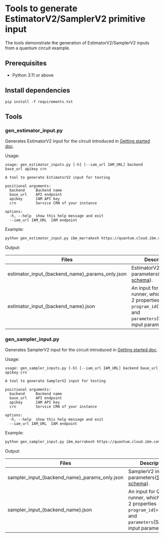 # Tools to generate EstimatorV2/SamplerV2 primitive input

The tools demonstrate the generation of EstimatorV2/SamplerV2 inputs from a quantum circuit example.

## Prerequisites
* Python 3.11 or above


## Install dependencies

```shell-session
pip install -f requirements.txt
```

## Tools

### gen_estimator_input.py

Generates EstimatorV2 input for the circuit introduced in [Getting started doc](https://docs.quantum.ibm.com/guides/get-started-with-primitives#get-started-with-estimator).


Usage:
```shell-session
usage: gen_estimator_inputs.py [-h] [--iam_url IAM_URL] backend base_url apikey crn

A tool to generate EstimatorV2 input for testing

positional arguments:
  backend     Backend name
  base_url    API endpoint
  apikey      IAM API key
  crn         Service CRN of your instance

options:
  -h, --help  show this help message and exit
  --iam_url IAM_URL  IAM endpoint
```

Example:
```bash
python gen_estimator_input.py ibm_marrakesh https://quantum.cloud.ibm.com/api <your apikey> <your instance>
```

Output:

| Files | Descriptions |
| ---- | ---- |
| estimator_input_{backend_name}_params_only.json | EstimatorV2 input parameters([EstimatorV2 schema](https://github.com/Qiskit/ibm-quantum-schemas/blob/main/schemas/estimator_v2_schema.json)).
| estimator_input_{backend_name}.json | An input for QRMI task runner, which contains 2 properties - `program_id`(=`estimator`) and `parameters`(EstimatorV2 input parameters). |

### gen_sampler_input.py

Generates SamplerV2 input for the circuit introduced in [Getting started doc](https://docs.quantum.ibm.com/guides/get-started-with-primitives#get-started-with-sampler).

Usage:
```shell-session
usage: gen_sampler_inputs.py [-h] [--iam_url IAM_URL] backend base_url apikey crn

A tool to generate SamplerV2 input for testing

positional arguments:
  backend     Backend name
  base_url    API endpoint
  apikey      IAM API key
  crn         Service CRN of your instance

options:
  -h, --help  show this help message and exit
  --iam_url IAM_URL  IAM endpoint
```

Example:
```bash
python gen_sampler_input.py ibm_marrakesh https://quantum.cloud.ibm.com/api <your apikey> <your instance>
```

Output:

| Files | Descriptions |
| ---- | ---- |
| sampler_input_{backend_name}_params_only.json | SamplerV2 input parameters([SamplerV2 schema](https://github.com/Qiskit/ibm-quantum-schemas/blob/main/schemas/sampler_v2_schema.json)).
| sampler_input_{backend_name}.json | An input for QRMI task runner, which contains 2 properties - `program_id`(=`sampler`) and `parameters`(SamplerV2 input parameters). |
